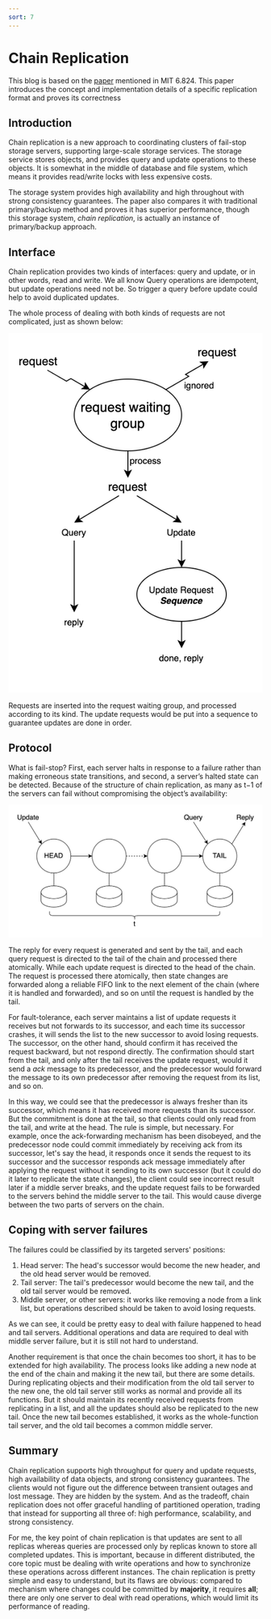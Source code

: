 ```yaml
---
sort: 7
---
```


# Chain Replication

This blog is based on the [paper](https://pdos.csail.mit.edu/6.824/papers/cr-osdi04.pdf) mentioned in MIT 6.824. This paper introduces the concept and implementation details of a specific replication format and proves its correctness

## Introduction

Chain replication is a new approach to coordinating clusters of fail-stop storage servers, supporting large-scale storage services. The storage service stores objects, and provides query and update operations to these objects. It is somewhat in the middle of database and file system, which means it provides read/write locks with less expensive costs.

The storage system provides high availability and high throughout with strong consistency guarantees. The paper also compares it with traditional primary/backup method and proves it has superior performance, though this storage system, *chain replication*, is actually an instance of primary/backup approach.

## Interface

Chain replication provides two kinds of interfaces: query and update, or in other words, read and write. We all know Query operations are idempotent, but update operations need not be. So trigger a query before update could help to avoid duplicated updates.

The whole process of dealing with both kinds of requests are not complicated, just as shown below:

![Chain-Replication-Request](./img/Chain-Replication-Request.png)

Requests are inserted into the request waiting group, and processed according to its kind. The update requests would be put into a sequence to guarantee updates are done in order.

## Protocol

What is fail-stop? First, each server halts in response to a failure rather than making erroneous state transitions, and second, a server’s halted state can be detected. Because of the structure of chain replication, as many as t−1 of the servers can fail without compromising the object’s availability:

![Chain-Replication-Structure](./img/Chain-Replication-Structure.png)

The reply for every request is generated and sent by the tail, and each query request is directed to the tail of the chain and processed there atomically. While each update request is directed to the head of the chain. The request is processed there atomically, then state changes are forwarded along a reliable FIFO link to the next element of the chain (where it is handled and
forwarded), and so on until the request is handled by the tail.

For fault-tolerance, each server maintains a list of update requests it receives but not forwards to its successor, and each time its successor crashes, it will sends the list to the new successor to avoid losing requests. The successor, on the other hand, should confirm it has received the request backward, but not respond directly. The confirmation should start from the tail, and only after the tail receives the update request, would it send a *ack* message to its predecessor, and the predecessor would forward the message to its own predecessor after removing the request from its list, and so on. 

In this way, we could see that the predecessor is always fresher than its successor, which means it has received more requests than its successor. But the commitment is done at the tail, so that clients could only read from the tail, and write at the head. The rule is simple, but necessary. For example, once the ack-forwarding mechanism has been disobeyed, and the predecessor node could commit immediately by receiving ack from its successor, let's say the head, it responds once it sends the request to its successor and the successor responds ack message immediately after applying the request without it sending to its own successor (but it could do it later to replicate the state changes), the client could see incorrect result later if a middle server breaks, and the update request fails to be forwarded to the servers behind the middle server to the tail. This would cause diverge between the two parts of servers on the chain.

## Coping with server failures

The failures could be classified by its targeted servers' positions:

1. Head server: The head's successor would become the new header, and the old head server would be removed.
2. Tail server: The tail's predecessor would become the new tail, and the old tail server would be removed.
3. Middle server, or other servers: it works like removing a node from a link list, but operations described should be taken to avoid losing requests.

As we can see, it could be pretty easy to deal with failure happened to head and tail servers. Additional operations and data are required to deal with middle server failure, but it is still not hard to understand.

Another requirement is that once the chain becomes too short, it has to be extended for high availability. The process looks like adding a new node at the end of the chain and making it the new tail, but there are some details. During replicating objects and their modification from the old tail server to the new one, the old tail server still works as normal and provide all its functions. But it should maintain its recently received requests from replicating in a list, and all the updates should also be replicated to the new tail. Once the new tail becomes established, it works as the whole-function tail server, and the old tail becomes a common middle server.

## Summary

Chain replication supports high throughput for query and update requests, high availability of data objects, and strong consistency guarantees. The clients would not figure out the difference between transient outages and lost message. They are hidden by the system. And as the tradeoff, chain replication does not offer graceful handling of partitioned operation, trading that instead for supporting all three of: high performance, scalability, and strong consistency.

For me, the key point of chain replication is that updates are sent to all replicas whereas queries are processed only by replicas known to store all completed updates. This is important, because in different distributed, the core topic must be dealing with write operations and how to synchronize these operations across different instances. The chain replication is pretty simple and easy to understand, but its flaws are obvious: compared to mechanism where changes could be committed by **majority**, it requires **all**; there are only one server to deal with read operations, which would limit its performance of reading.

